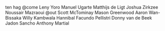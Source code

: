 ten hag
@come
Leny Yoro
Manuel Ugarte
Matthijs de Ligt
Joshua Zirkzee
Noussair Mazraoui
@out
Scott McTominay
Mason Greenwood
Aaron Wan-Bissaka
Willy Kambwala
Hannibal
Facundo Pellistri
Donny van de Beek
Jadon Sancho
Anthony Martial
